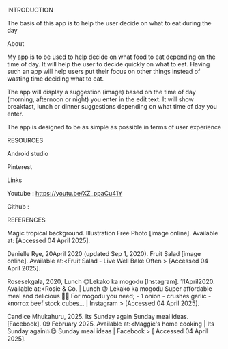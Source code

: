 INTRODUCTION 

The basis of this app is to help the user decide on what to eat during the day 

 

About 

My app is to be used to help decide on what food to eat depending on the time of day. It will help the user to decide quickly on what to eat. Having such an app will help users put their focus on other things instead of wasting time deciding what to eat. 

 

The app will display a suggestion (image) based on the time of day (morning, afternoon or night) you enter in the edit text. It will show breakfast, lunch or dinner suggestions depending on what time of day you enter.  

 

The app is designed to be as simple as possible in terms of user experience 

 

RESOURCES 

Android studio 

Pinterest 


 

Links 

Youtube : https://youtu.be/XZ_ppaCu41Y 

Github :  

  

REFERENCES 

Magic tropical background. Illustration Free Photo [image online]. Available at:<Download Magic tropical background. Illustration for free > [Accessed 04 April 2025]. 

 Danielle Rye, 20April 2020 (updated Sep 1, 2020). Fruit Salad [image online]. Available at:<Fruit Salad - Live Well Bake Often > [Accessed 04 April 2025]. 

Rosesekgala, 2020, Lunch 😍Lekako ka mogodu [Instagram]. 11April2020. Available at:<Rosie & Co. | Lunch 😍 Lekako ka mogodu Super affordable meal and delicious 🤞🏾 For mogodu you need; - 1 onion - crushes garlic - knorrox beef stock cubes... | Instagram > [Accessed 04 April 2025]. 

Candice Mhukahuru, 2025. Its Sunday again Sunday meal ideas.[Facebook]. 09 February 2025. Available at:<Maggie's home cooking | Its Sunday again💥😋 Sunday meal ideas | Facebook > [ Accessed 04 April 2025]. 
